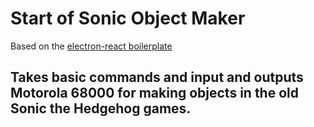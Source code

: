 # Start of Sonic Object Maker

Based on the [electron-react boilerplate](#https://electron-react-boilerplate.js.org)

## Takes basic commands and input and outputs Motorola 68000 for making objects in the old Sonic the Hedgehog games.
